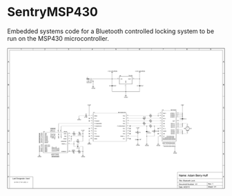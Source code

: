 # SentryMSP430
Embedded systems code for a Bluetooth controlled locking system to be run on the MSP430 microcontroller.

![alt text](https://raw.githubusercontent.com/adamberryhuff/SentryMSP430/master/images/schematic.png)
